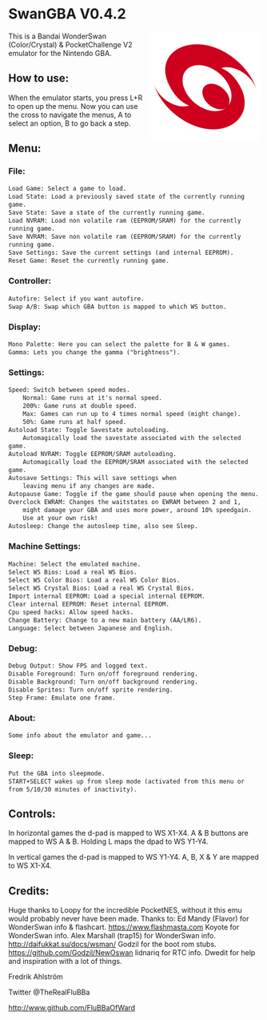 # SwanGBA V0.4.2

<img align="right" width="220" src="./logo.png" />

This is a Bandai WonderSwan (Color/Crystal) & PocketChallenge V2 emulator for the Nintendo GBA.

## How to use:

When the emulator starts, you press L+R to open up the menu.
Now you can use the cross to navigate the menus, A to select an option,
B to go back a step.

## Menu:

### File:
	Load Game: Select a game to load.
	Load State: Load a previously saved state of the currently running game.
	Save State: Save a state of the currently running game.
	Load NVRAM: Load non volatile ram (EEPROM/SRAM) for the currently running game.
	Save NVRAM: Save non volatile ram (EEPROM/SRAM) for the currently running game.
	Save Settings: Save the current settings (and internal EEPROM).
	Reset Game: Reset the currently running game.

### Controller:
	Autofire: Select if you want autofire.
	Swap A/B: Swap which GBA button is mapped to which WS button.

### Display:
	Mono Palette: Here you can select the palette for B & W games.
	Gamma: Lets you change the gamma ("brightness").

### Settings:
	Speed: Switch between speed modes.
		Normal: Game runs at it's normal speed.
		200%: Game runs at double speed.
		Max: Games can run up to 4 times normal speed (might change).
		50%: Game runs at half speed.
	Autoload State: Toggle Savestate autoloading.
		Automagically load the savestate associated with the selected game.
	Autoload NVRAM: Toggle EEPROM/SRAM autoloading.
		Automagically load the EEPROM/SRAM associated with the selected game.
	Autosave Settings: This will save settings when
		leaving menu if any changes are made.
	Autopause Game: Toggle if the game should pause when opening the menu.
	Overclock EWRAM: Changes the waitstates on EWRAM between 2 and 1,
		might damage your GBA and uses more power, around 10% speedgain.
		Use at your own risk!
	Autosleep: Change the autosleep time, also see Sleep.

### Machine Settings:
	Machine: Select the emulated machine.
	Select WS Bios: Load a real WS Bios.
	Select WS Color Bios: Load a real WS Color Bios.
	Select WS Crystal Bios: Load a real WS Crystal Bios.
	Import internal EEPROM: Load a special internal EEPROM.
	Clear internal EEPROM: Reset internal EEPROM.
	Cpu speed hacks: Allow speed hacks.
	Change Battery: Change to a new main battery (AA/LR6).
	Language: Select between Japanese and English.

### Debug:
	Debug Output: Show FPS and logged text.
	Disable Foreground: Turn on/off foreground rendering.
	Disable Background: Turn on/off background rendering.
	Disable Sprites: Turn on/off sprite rendering.
	Step Frame: Emulate one frame.

### About:
	Some info about the emulator and game...

### Sleep:
	Put the GBA into sleepmode.
	START+SELECT wakes up from sleep mode (activated from this menu or from	5/10/30	minutes of inactivity).

## Controls:
In horizontal games the d-pad is mapped to WS X1-X4. A & B buttons are mapped to WS A & B.
Holding L maps the dpad to WS Y1-Y4.

In vertical games the d-pad is mapped to WS Y1-Y4. A, B, X & Y are mapped to WS X1-X4.

## Credits:

Huge thanks to Loopy for the incredible PocketNES, without it this emu would
probably never have been made.
Thanks to:
Ed Mandy (Flavor) for WonderSwan info & flashcart. https://www.flashmasta.com
Koyote for WonderSwan info.
Alex Marshall (trap15) for WonderSwan info. http://daifukkat.su/docs/wsman/
Godzil for the boot rom stubs. https://github.com/Godzil/NewOswan
lidnariq for RTC info.
Dwedit for help and inspiration with a lot of things.


Fredrik Ahlström

Twitter @TheRealFluBBa

http://www.github.com/FluBBaOfWard
